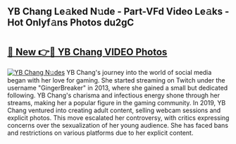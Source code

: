## YB Chang Le𝚊ked N𝚞de - Part-VFd Video Le𝚊ks - Hot Onlyf𝚊ns Photos du2gC

# <h2><a href="http://ab38270.deff.icu/?id=YB+Chang">🔗 New 👉🔴 YB Chang VIDEO Photos</a></h2>

[![YB Chang N𝚞des](https://i.imgur.com/rIISA9y.gif)](http://ab38270.deff.icu/?id=YB+Chang)
YB Chang's journey into the world of social media began with her love for gaming. She started streaming on Twitch under the username "GingerBreaker" in 2013, where she gained a small but dedicated following. YB Chang's charisma and infectious energy shone through her streams, making her a popular figure in the gaming community. In 2019, YB Chang ventured into creating adult content, selling webcam sessions and explicit photos. This move escalated her controversy, with critics expressing concerns over the sexualization of her young audience. She has faced bans and restrictions on various platforms due to her explicit content.
